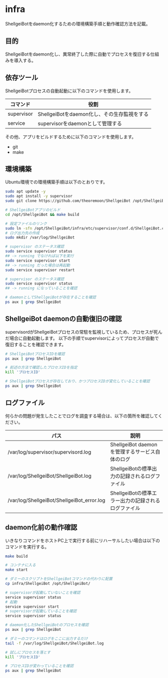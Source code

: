# infra

ShellgeiBotをdaemon化するための環境構築手順と動作確認方法を記載。

## 目的

ShellgeiBotをdaemon化し、異常終了した際に自動でプロセスを復旧する仕組みを導入する。

## 依存ツール

ShellgeiBotプロセスの自動起動に以下のコマンドを使用します。

| コマンド | 役割 |
|----------|------|
| supervisor | ShellgeiBotをdaemon化し、その生存監視をする |
| service | supervisorをdaemonとして管理する |

その他、アプリをビルドするために以下のコマンドを使用します。

* git
* make

## 環境構築

Ubuntu環境での環境構築手順は以下のとおりです。

```bash
sudo apt update -y
sudo apt install -y supervisor
sudo git clone https://github.com/theoremoon/ShellgeiBot /opt/ShellgeiBot

# ShellgeiBotアプリのビルド
cd /opt/ShellgeiBot && make build

# 設定ファイルのリンク
sudo ln -sfn /opt/ShellgeiBot/infra/etc/supervisor/conf.d/ShellgeiBot.conf /etc/supervisor/conf.d/ShellgeiBot.conf
# ログ出力先の作成
sudo mkdir /var/log/ShellgeiBot

# supervisor のステータス確認
sudo service supervisor status
## -> running でなければ以下を実行
sudo service supervisor start
## -> running だった場合は再起動
sudo service supervisor restart

# supervisor のステータス確認
sudo service supervisor status
## -> running になっていることを確認

# daemonとしてShellgeiBotが存在することを確認
ps aux | grep ShellgeiBot
```

## ShellgeiBot daemonの自動復旧の確認

supervisordがShellgeiBotプロセスの常駐を監視しているため、プロセスが死んだ場合に自動起動します。
以下の手順でsupervisorによってプロセスが自動で復旧することを確認できます。

```bash
# ShellgeiBotプロセスIDを確認
ps aux | grep ShellgeiBot

# 前述の方法で確認したプロセスIDを指定
kill 'プロセスID'

# ShellgeiBotプロセスが存在しており、かつプロセスIDが変化していることを確認
ps aux | grep ShellgeiBot
```

## ログファイル

何らかの問題が発生したことでログを調査する場合は、以下の箇所を確認してください。

| パス | 説明 |
|------|------|
| /var/log/supervisor/supervisord.log | ShellgeiBot daemonを管理するサービス自体のログ |
| /var/log/ShellgeiBot/ShellgeiBot.log | ShellgeiBotの標準出力の記録されるログファイル |
| /var/log/ShellgeiBot/ShellgeiBot_error.log | ShellgeiBotの標準エラー出力の記録されるログファイル |

## daemon化前の動作確認

いきなりコマンドをホストPC上で実行する前にリハーサルしたい場合は以下のコマンドを実行する。

```bash
make build

# コンテナに入る
make start

# ダミーのスクリプトをShellgeiBotコマンドの代わりに配置
cp infra/ShellgeiBot /opt/ShellgeiBot/

# supervisorが起動していないことを確認
service supervisor status
# 起動
service supervisor start
# supervisorが起動していることを確認
service supervisor status

# daemon化したShellgeiBotのプロセスを確認
ps aux | grep ShellgeiBot

# ダミーのコマンドはログをここに出力するだけ
tail -f /var/log/ShellgeiBot/ShellgeiBot.log

# 試しにプロセスを落とす
kill 'プロセスID'

# プロセスIDが変わっていることを確認
ps aux | grep ShellgeiBot
```

<!-- vim: set tw=0 nowrap: -->
